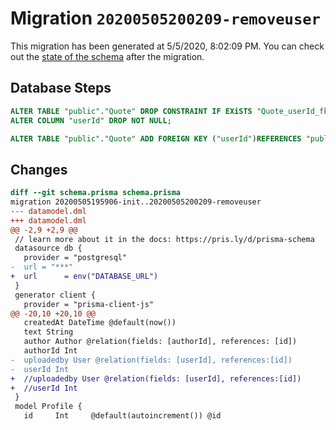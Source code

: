# Migration `20200505200209-removeuser`

This migration has been generated at 5/5/2020, 8:02:09 PM.
You can check out the [state of the schema](./schema.prisma) after the migration.

## Database Steps

```sql
ALTER TABLE "public"."Quote" DROP CONSTRAINT IF EXiSTS "Quote_userId_fkey",
ALTER COLUMN "userId" DROP NOT NULL;

ALTER TABLE "public"."Quote" ADD FOREIGN KEY ("userId")REFERENCES "public"."User"("id") ON DELETE SET NULL  ON UPDATE CASCADE
```

## Changes

```diff
diff --git schema.prisma schema.prisma
migration 20200505195906-init..20200505200209-removeuser
--- datamodel.dml
+++ datamodel.dml
@@ -2,9 +2,9 @@
 // learn more about it in the docs: https://pris.ly/d/prisma-schema
 datasource db {
   provider = "postgresql"
-  url = "***"
+  url      = env("DATABASE_URL")
 }
 generator client {
   provider = "prisma-client-js"
@@ -20,10 +20,10 @@
   createdAt DateTime @default(now())
   text String
   author Author @relation(fields: [authorId], references: [id])
   authorId Int
-  uploadedby User @relation(fields: [userId], references:[id])
-  userId Int
+  //uploadedby User @relation(fields: [userId], references:[id])
+  //userId Int
 }
 model Profile {
   id     Int     @default(autoincrement()) @id
```


